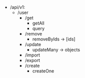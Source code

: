 

 - /api/v1:
    - /user
        - /get
            - getAll
            - query
        - /remove
            - removeByIds -> [ids]
        - /update
            - updateMany -> objects
        - /import
        - /export
        - /create
            - createOne